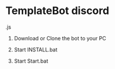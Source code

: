 # TemplateBot discord
.js
1. Download or Clone the bot to your PC

2. Start INSTALL.bat

3. Start Start.bat